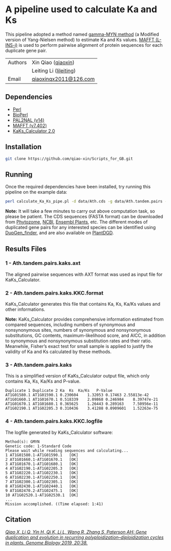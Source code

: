 # A pipeline used to calculate Ka and Ks

This pipeline adopted a method named [gamma-MYN method](https://biologydirect.biomedcentral.com/articles/10.1186/1745-6150-4-20) (a Modified version of Yang-Nielsen method) to estimate Ka and Ks values. [MAFFT (L-INS-i)](https://mafft.cbrc.jp/alignment/software/) is used to perform pairwise alignment of protein sequences for each duplicate gene pair.

| | |
| --- | --- |
| Authors | Xin Qiao ([qiaoxin](https://github.com/qiao-xin)) |
| | Leiting Li ([lileiting](https://github.com/lileiting)) |
| Email   | <qiaoxinqx2011@126.com> |

## Dependencies

- [Perl](https://www.perl.org)
- [BioPerl](https://bioperl.org)
- [PAL2NAL (v14)](http://www.bork.embl.de/pal2nal/#Download)
- [MAFFT (v7.402)](https://mafft.cbrc.jp/alignment/software/)
- [KaKs_Calculator 2.0](https://sourceforge.net/projects/kakscalculator2/)

## Installation

```bash
git clone https://github.com/qiao-xin/Scripts_for_GB.git
```

## Running
Once the required dependencies have been installed, try running this pipeline on the example data:
```bash
perl calculate_Ka_Ks_pipe.pl -d data/Ath.cds -g data/Ath.tandem.pairs -o data/Ath.tandem.pairs.kaks
```
**Note:** It will take a few minutes to carry out above computation task, so please be patient. The CDS sequences (FASTA format) can be downloaded from [Phytozome](https://phytozome.jgi.doe.gov/pz/portal.html), [NCBI](https://www.ncbi.nlm.nih.gov), [Ensembl Plants](http://plants.ensembl.org/index.html), etc. The different modes of duplicated gene pairs for any interested species can be identified using [DupGen_finder](https://github.com/qiao-xin/DupGen_finder), and are also available on [PlantDGD](http://pdgd.njau.edu.cn:8080).

## Results Files
### 1 - Ath.tandem.pairs.kaks.axt
The aligned pairwise sequences with AXT format was used as input file for KaKs_Calculator.

### 2 - Ath.tandem.pairs.kaks.KKC.format
KaKs_Calculator generates this file that contains Ka, Ks, Ka/Ks values and other informations.

**Note:** KaKs_Calculator provides comprehensive information estimated from compared sequences, including numbers of synonymous and nonsynonymous sites, numbers of synonymous and nonsynonymous substitutions, GC contents, maximum-likelihood score, and AICC, in addition to synonymous and nonsynonymous substitution rates and their ratio. Meanwhile, Fisher’s exact test for small sample is applied to justify the validity of Ka and Ks calculated by these methods.

### 3 - Ath.tandem.pairs.kaks
This is a simplified version of KaKs_Calculator output file, which only contains Ka, Ks, Ka/Ks and P-value.
```
Duplicate 1	Duplicate 2	Ka	Ks	Ka/Ks	P-Value
AT1G01580.1	AT1G01590.1	0.230604	1.32053	0.17463	2.55813e-42
AT1G01660.1	AT1G01670.1	0.518339	2.09868	0.246984	8.39747e-21
AT1G01670.1	AT1G01680.1	0.365625	1.26443	0.289163	7.50956e-11
AT1G02190.1	AT1G02205.3	0.310436	3.41288	0.0909601	1.52263e-75
```

### 4 - Ath.tandem.pairs.kaks.KKC.logfile
The logfile generated by KaKs_Calculator software:
```
Method(s): GMYN 
Genetic code: 1-Standard Code
Please wait while reading sequences and calculating...
1 AT1G01580.1-AT1G01590.1	[OK]
2 AT1G01660.1-AT1G01670.1	[OK]
3 AT1G01670.1-AT1G01680.1	[OK]
4 AT1G02190.1-AT1G02205.3	[OK]
5 AT1G02220.1-AT1G02230.1	[OK]
6 AT1G02230.1-AT1G02250.1	[OK]
7 AT1G02300.1-AT1G02305.1	[OK]
8 AT1G02430.1-AT1G02440.1	[OK]
9 AT1G02470.2-AT1G02475.1	[OK]
10 AT1G02520.1-AT1G02530.1	[OK]
...
Mission accomplished. ((Time elapsed: 1:41)
```

## Citation
*[Qiao X, Li Q, Yin H, Qi K, Li L, Wang R, Zhang S, Paterson AH: Gene duplication and evolution in recurring polyploidization–diploidization cycles in plants. Genome Biology 2019, 20:38.](https://genomebiology.biomedcentral.com/articles/10.1186/s13059-019-1650-2)*

